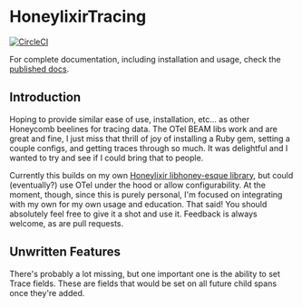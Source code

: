# HoneylixirTracing

[![CircleCI](https://circleci.com/gh/lirossarvet/honeylixir_tracing.svg?style=shield)](https://circleci.com/gh/lirossarvet/honeylixir_tracing)

For complete documentation, including installation and usage, check the [published docs](https://hexdocs.pm/honeylixir_tracing).

## Introduction

Hoping to provide similar ease of use, installation, etc... as other Honeycomb beelines for tracing data. The OTel BEAM libs work and are great and fine, I just miss that thrill of joy of installing a Ruby gem, setting a couple configs, and getting traces through so much. It was delightful and I wanted to try and see if I could bring that to people.

Currently this builds on my own [Honeylixir libhoney-esque library](https://github.com/lirossarvet/honeylixir),
but could (eventually?) use OTel under the hood or allow configurability. At the moment,
though, since this is purely personal, I'm focused on integrating with my own for my own usage
and education. That said! You should absolutely feel free to give it a shot and use it.
Feedback is always welcome, as are pull requests.

## Unwritten Features

There's probably a lot missing, but one important one is the ability to set Trace fields. These are fields that would be set on all future child spans once they're added.
